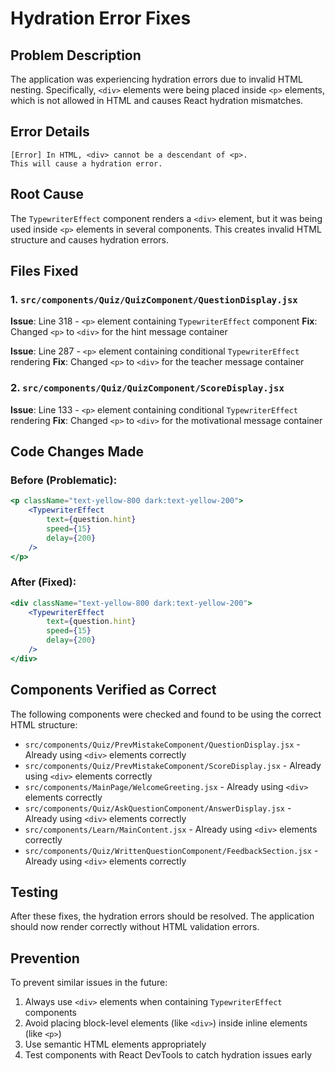 # Hydration Error Fixes

## Problem Description
The application was experiencing hydration errors due to invalid HTML nesting. Specifically, `<div>` elements were being placed inside `<p>` elements, which is not allowed in HTML and causes React hydration mismatches.

## Error Details
```
[Error] In HTML, <div> cannot be a descendant of <p>.
This will cause a hydration error.
```

## Root Cause
The `TypewriterEffect` component renders a `<div>` element, but it was being used inside `<p>` elements in several components. This creates invalid HTML structure and causes hydration errors.

## Files Fixed

### 1. `src/components/Quiz/QuizComponent/QuestionDisplay.jsx`
**Issue**: Line 318 - `<p>` element containing `TypewriterEffect` component
**Fix**: Changed `<p>` to `<div>` for the hint message container

**Issue**: Line 287 - `<p>` element containing conditional `TypewriterEffect` rendering
**Fix**: Changed `<p>` to `<div>` for the teacher message container

### 2. `src/components/Quiz/QuizComponent/ScoreDisplay.jsx`
**Issue**: Line 133 - `<p>` element containing conditional `TypewriterEffect` rendering
**Fix**: Changed `<p>` to `<div>` for the motivational message container

## Code Changes Made

### Before (Problematic):
```jsx
<p className="text-yellow-800 dark:text-yellow-200">
    <TypewriterEffect 
        text={question.hint}
        speed={15}
        delay={200}
    />
</p>
```

### After (Fixed):
```jsx
<div className="text-yellow-800 dark:text-yellow-200">
    <TypewriterEffect 
        text={question.hint}
        speed={15}
        delay={200}
    />
</div>
```

## Components Verified as Correct
The following components were checked and found to be using the correct HTML structure:
- `src/components/Quiz/PrevMistakeComponent/QuestionDisplay.jsx` - Already using `<div>` elements correctly
- `src/components/Quiz/PrevMistakeComponent/ScoreDisplay.jsx` - Already using `<div>` elements correctly
- `src/components/MainPage/WelcomeGreeting.jsx` - Already using `<div>` elements correctly
- `src/components/Quiz/AskQuestionComponent/AnswerDisplay.jsx` - Already using `<div>` elements correctly
- `src/components/Learn/MainContent.jsx` - Already using `<div>` elements correctly
- `src/components/Quiz/WrittenQuestionComponent/FeedbackSection.jsx` - Already using `<div>` elements correctly

## Testing
After these fixes, the hydration errors should be resolved. The application should now render correctly without HTML validation errors.

## Prevention
To prevent similar issues in the future:
1. Always use `<div>` elements when containing `TypewriterEffect` components
2. Avoid placing block-level elements (like `<div>`) inside inline elements (like `<p>`)
3. Use semantic HTML elements appropriately
4. Test components with React DevTools to catch hydration issues early
